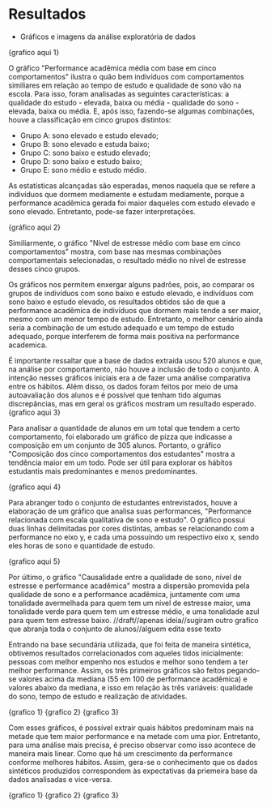 # Resultados

* Gráficos e imagens da análise exploratória de dados

{grafico aqui 1}

O gráfico "Performance acadêmica média com base em cinco comportamentos" ilustra o quão bem indivíduos com comportamentos similiares em relação ao tempo de estudo e qualidade de sono vão na escola. Para isso, foram analisadas as seguintes características: a qualidade do estudo - elevada, baixa ou média - qualidade do sono - elevada, baixa ou média. E, após isso, fazendo-se algumas combinações, houve a classificação em cinco grupos distintos: 

- Grupo A: sono elevado e estudo elevado;
- Grupo B: sono elevado e estuda baixo;
- Grupo C: sono baixo e estudo elevado;
- Grupo D: sono baixo e estudo baixo;
- Grupo E: sono médio e estudo médio.

As estatísticas alcançadas são esperadas, menos naquela que se refere a indivíduos que dormem mediamente e estudam mediamente, porque a performance acadêmica gerada foi maior daqueles com estudo elevado e sono elevado. Entretanto, pode-se fazer interpretações.

{gráfico aqui 2}

Similiarmente, o gráfico "Nível de estresse médio com base em cinco comportamentos" mostra, com base nas mesmas combinações comportamentais selecionadas, o resultado médio no nível de estresse desses cinco grupos. 

Os gráficos nos permitem enxergar alguns padrões, pois, ao comparar os grupos de indivíduos com sono baixo e estudo elevado, e indivíduos com sono baixo e estudo elevado, os resultados obtidos são de que a performance acadêmica de indivíduos que dormem mais tende a ser maior, mesmo com um menor tempo de estudo. Entretanto, o melhor cenário ainda seria a combinação de um estudo adequado e um tempo de estudo adequado, porque interferem de forma mais positiva na performance academica. 

É importante ressaltar que a base de dados extraída usou 520 alunos e que, na análise por comportamento, não houve a inclusão de todo o conjunto. A intenção nesses gráficos iniciais era a de fazer uma análise comparativa entre os hábitos. Além disso, os dados foram feitos por meio de uma autoavaliação dos alunos e é possível que tenham tido algumas discrepâncias, mas em geral os gráficos mostram um resultado esperado.
{grafico aqui 3}

Para analisar a quantidade de alunos em um total que tendem a certo comportamento, foi elaborado um gráfico de pizza que indicasse a composição em um conjunto de 305 alunos. Portanto, o gráfico "Composição dos cinco comportamentos dos estudantes" mostra a tendência maior em um todo. Pode ser útil para explorar os hábitos estudantis mais predominantes e menos predominantes.

{grafico aqui 4} 

Para abranger todo o conjunto de estudantes entrevistados, houve a elaboração de um gráfico que analisa suas performances, "Performance relacionada com escala qualitativa de sono e estudo". O gráfico possui duas linhas delimitadas por cores distintas, ambas se relacionando com a performance no eixo y, e cada uma possuindo um respectivo eixo x, sendo eles horas de sono e quantidade de estudo.

{grafico aqui 5}

Por último, o gráfico "Causalidade entre a qualidade de sono, nível de estresse e performance acadêmica" mostra a dispersão promovida pela qualidade de sono e a performance acadêmica, juntamente com uma tonalidade avermelhada para quem tem um nível de estresse maior, uma tonalidade verde para quem tem um estresse médio, e uma tonalidade azul para quem tem estresse baixo.
//draft//apenas ideia//sugiram outro grafico que abranja toda o conjunto de alunos//alguem edita esse texto

Entrando na base secundária utilizada, que foi feita de maneira sintética, obtivemos resultados correlacionados com aqueles tidos inicialmente: pessoas com melhor empenho nos estudos e melhor sono tendem a ter melhor performance. Assim, os três primeiros gráficos são feitos pegando-se valores acima da mediana (55 em 100 de performance acadêmica) e valores abaixo da mediana, e isso em relação às três variáveis: qualidade do sono, tempo de estudo e realização de atividades.

{grafico 1}
{grafico 2}
{grafico 3}

Com esses gráficos, é possível extrair quais hábitos predominam mais na metade que tem maior performance e na metade com uma pior. Entretanto, para uma análise mais precisa, é preciso observar como isso acontece de maneira mais linear. Como que há um crescimento da performance conforme melhores hábitos. Assim, gera-se o conhecimento que os dados sintéticos produzidos correspondem às expectativas da priemeira base da dados analisadas e vice-versa. 

{grafico 1}
{grafico 2}
{grafico 3}





